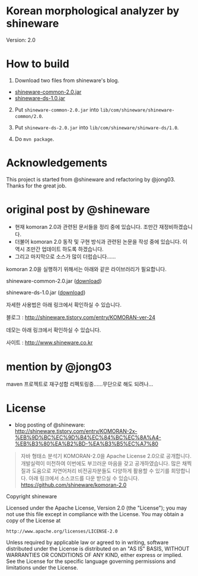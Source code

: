 Korean morphological analyzer by shineware
==========================================

Version: 2.0

# How to build

1. Download two files from shineware's blog.
* [shineware-common-2.0.jar](http://shineware.tistory.com/attachment/cfile9.uf@2752823C542945A30BE87B.jar>download)
* [shineware-ds-1.0.jar](http://shineware.tistory.com/attachment/cfile10.uf@22510A3C542945AB0DF2ED.jar>download)

2. Put `shineware-common-2.0.jar` into `lib/com/shineware/shineware-common/2.0`.

3. Put `shineware-ds-2.0.jar` into `lib/com/shineware/shinware-ds/1.0`.

4. Do `mvn package`.

# Acknowledgements

This project is started from @shineware and refactoring by @jong03. Thanks for the great job.  

# original post by @shineware

* 현재 komoran 2.0과 관련된 문서들을 정리 중에 있습니다. 조만간 재정비하겠습니다.
* 더불어 komoran 2.0 동작 및 구현 방식과 관련된 논문을 작성 중에 있습니다. 이 역시 조만간 업데이트 하도록 하겠습니다.
* 그리고 마지막으로 소스가 많이 더럽습니다......

komoran 2.0을 실행하기 위해서는 아래와 같은 라이브러리가 필요합니다.

shineware-common-2.0.jar (<a href=http://shineware.tistory.com/attachment/cfile9.uf@2752823C542945A30BE87B.jar>download</a>)

shineware-ds-1.0.jar (<a href=http://shineware.tistory.com/attachment/cfile10.uf@22510A3C542945AB0DF2ED.jar>download</a>)

자세한 사용법은 아래 링크에서 확인하실 수 있습니다.

블로그 : http://shineware.tistory.com/entry/KOMORAN-ver-24

데모는 아래 링크에서 확인하실 수 있습니다.

사이트 : http://www.shineware.co.kr

# mention by @jong03

maven 프로젝트로 재구성함 리펙토링중......무단으로 해도 되려나...

# License

* blog posting of @shineware: http://shineware.tistory.com/entry/KOMORAN-2x-%EB%9D%BC%EC%9D%B4%EC%84%BC%EC%8A%A4-%EB%B3%80%EA%B2%BD-%EA%B3%B5%EC%A7%80
> 자바 형태소 분석기 KOMORAN-2.0을 Apache License 2.0으로 공개합니다.
> 개발실력이 미천하여 이번에도 부끄러운 마음을 갖고 공개하였습니다. 
> 많은 채찍질과 도움으로 자연어처리 비전공자분들도 다양하게 활용할 수 있기를 희망합니다. 
> 아래 링크에서 소스코드를 다운 받으실 수 있습니다.
> https://github.com/shineware/komoran-2.0

Copyright shineware

Licensed under the Apache License, Version 2.0 (the "License");
you may not use this file except in compliance with the License.
You may obtain a copy of the License at

    http://www.apache.org/licenses/LICENSE-2.0

Unless required by applicable law or agreed to in writing, software
distributed under the License is distributed on an "AS IS" BASIS,
WITHOUT WARRANTIES OR CONDITIONS OF ANY KIND, either express or implied.
See the License for the specific language governing permissions and
limitations under the License.
